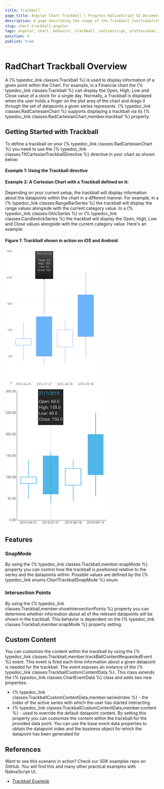 ```yaml
---
title: Trackball
page_title: Angular Chart Trackball | Progress NativeScript UI Documentation
description: A page describing the usage of the Trackball functionality with Angular
slug: chart-trackball-angular
tags: angular, chart, behavior, trackball, nativescript, professional, ui
position: 4
publish: true
---
```


# RadChart Trackball Overview
A {% typedoc_link classes:Trackball %} is used to display information of a given point within the Chart. For example, in a Financial chart the {% typedoc_link classes:Trackball %} can display the Open, High, Low and Close value of a stock for a single day. Normally, a Trackball is displayed when the user holds a finger on the plot area of the chart and drags it through the set of datapoints a given series represents. {% typedoc_link classes:RadCartesianChart %} supports displaying a trackball via its {% typedoc_link classes:RadCartesianChart,member:trackball %} property.

## Getting Started with Trackball
To define a trackball on your {% typedoc_link classes:RadCartesianChart %} you need to use the {% typedoc_link classes:TKCartesianTrackballDirective %} directive in your chart as shown below:

#### Example 1: Using the Trackball directive
<snippet id='chart-trackball-directive-angular-html'/>

#### Example 2: A Cartesian Chart with a Trackball defined on it:
<snippet id='chart-trackball-angular-html'/>

Depending on your current setup, the trackball will display information about the datapoints within the chart in a different manner. For example, in a {% typedoc_link classes:RangeBarSeries %} the trackball will display the range values alongside with the current category value. In a {% typedoc_link classes:OhlcSeries %} or {% typedoc_link classes:CandlestickSeries %} the trackball will display the Open, High, Low and Close values alongside with the current category value. Here's an example:

#### Figure 1: Trackball shown in action on iOS and Android
![TelerikUI-Chart-Behaviors-Trackball](../../../img/ns_ui/trackball_candlestick_ios.png "Trackball with Candlestick Series on iOS")![TelerikUI-Chart-Behaviors-Trackball](../../../img/ns_ui/trackball_candlestick_android.png "Trackball with Candlestick Series on Android")

## Features

### SnapMode
By using the {% typedoc_link classes:Trackball,member:snapMode %} property you can control how the trackball is positioned relative to the series and the datapoints within. Possible values are defined by the {% typedoc_link enums:ChartTrackballSnapMode %} enum.

### Intersection Points
By using the {% typedoc_link classes:Trackball,member:showIntersectionPoints %} property you can determine whether information about all of the relevant datapoints will be shown in the trackball. This behavior is dependent on the {% typedoc_link classes:Trackball,member:snapMode %} property setting.

## Custom Content
You can customize the content within the trackball by using the {% typedoc_link classes:Trackball,member:trackBallContentRequestedEvent %} event. This event is fired each time information about a given datapoint is needed for the trackball. The event exposes an instance of the {% typedoc_link classes:TrackballCustomContentData %}. This class extends the {% typedoc_link classes:ChartEventData %} class and adds two new properties:
- {% typedoc_link classes:TrackballCustomContentData,member:seriesIndex %} - the index of the active series with which the user has started interacting
- {% typedoc_link classes:TrackballCustomContentData,member:content %} - used to override the default datapoint content. By setting this property you can customize the content within the trackball for the provided data point. You can use the base event data properties to obtain the datapoint index and the business object for which the datapoint has been generated for

## References
Want to see this scenario in action?
Check our SDK examples repo on GitHub. You will find this and many other practical examples with NativeScript UI.

* [Trackball Example](https://github.com/telerik/nativescript-ui-samples-angular/tree/master/chart/app/examples/behaviors)
